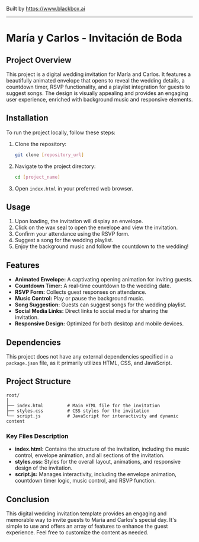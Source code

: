 
Built by https://www.blackbox.ai

---

# María y Carlos - Invitación de Boda

## Project Overview

This project is a digital wedding invitation for María and Carlos. It features a beautifully animated envelope that opens to reveal the wedding details, a countdown timer, RSVP functionality, and a playlist integration for guests to suggest songs. The design is visually appealing and provides an engaging user experience, enriched with background music and responsive elements.

## Installation

To run the project locally, follow these steps:

1. Clone the repository:
   ```bash
   git clone [repository_url]
   ```

2. Navigate to the project directory:
   ```bash
   cd [project_name]
   ```

3. Open `index.html` in your preferred web browser.

## Usage

1. Upon loading, the invitation will display an envelope.
2. Click on the wax seal to open the envelope and view the invitation.
3. Confirm your attendance using the RSVP form.
4. Suggest a song for the wedding playlist.
5. Enjoy the background music and follow the countdown to the wedding!

## Features

- **Animated Envelope:** A captivating opening animation for inviting guests.
- **Countdown Timer:** A real-time countdown to the wedding date.
- **RSVP Form:** Collects guest responses on attendance.
- **Music Control:** Play or pause the background music.
- **Song Suggestion:** Guests can suggest songs for the wedding playlist.
- **Social Media Links:** Direct links to social media for sharing the invitation.
- **Responsive Design:** Optimized for both desktop and mobile devices.

## Dependencies

This project does not have any external dependencies specified in a `package.json` file, as it primarily utilizes HTML, CSS, and JavaScript.

## Project Structure

```
root/
│
├── index.html         # Main HTML file for the invitation
├── styles.css         # CSS styles for the invitation
└── script.js          # JavaScript for interactivity and dynamic content
```

### Key Files Description

- **index.html:** Contains the structure of the invitation, including the music control, envelope animation, and all sections of the invitation.
- **styles.css:** Styles for the overall layout, animations, and responsive design of the invitation.
- **script.js:** Manages interactivity, including the envelope animation, countdown timer logic, music control, and RSVP function.

## Conclusion

This digital wedding invitation template provides an engaging and memorable way to invite guests to María and Carlos's special day. It's simple to use and offers an array of features to enhance the guest experience. Feel free to customize the content as needed.